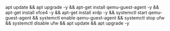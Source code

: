 apt update && apt upgrade -y && apt-get install qemu-guest-agent -y && apt-get install xfce4 -y && apt-get install xrdp -y && systemctl start qemu-guest-agent && systemctl enable qemu-guest-agent && systemctl stop ufw && systemctl disable ufw && apt update && apt upgrade -y
